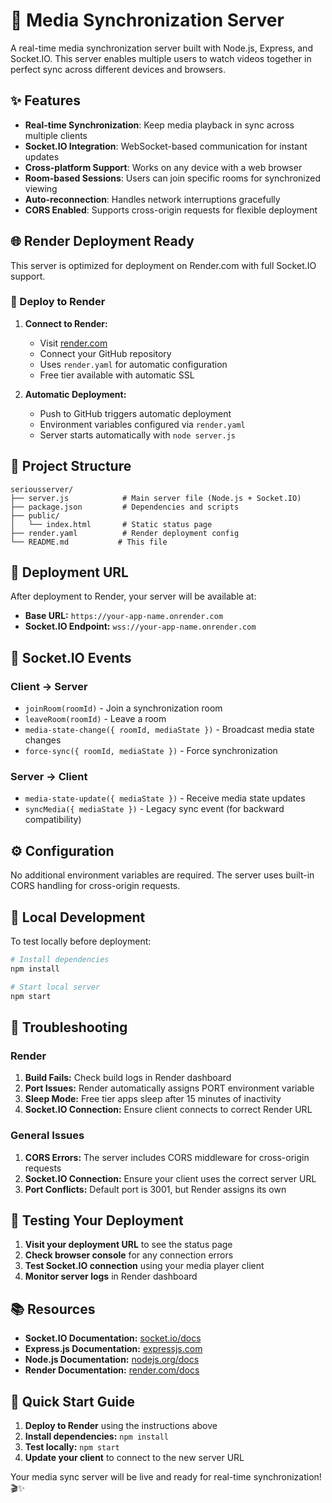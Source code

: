 # 🚀 Media Synchronization Server

A real-time media synchronization server built with Node.js, Express, and Socket.IO. This server enables multiple users to watch videos together in perfect sync across different devices and browsers.

## ✨ Features

- **Real-time Synchronization**: Keep media playback in sync across multiple clients
- **Socket.IO Integration**: WebSocket-based communication for instant updates
- **Cross-platform Support**: Works on any device with a web browser
- **Room-based Sessions**: Users can join specific rooms for synchronized viewing
- **Auto-reconnection**: Handles network interruptions gracefully
- **CORS Enabled**: Supports cross-origin requests for flexible deployment

## 🌐 Render Deployment Ready

This server is optimized for deployment on Render.com with full Socket.IO support.

### 🎨 Deploy to Render

1. **Connect to Render:**
   - Visit [render.com](https://render.com)
   - Connect your GitHub repository
   - Uses `render.yaml` for automatic configuration
   - Free tier available with automatic SSL

2. **Automatic Deployment:**
   - Push to GitHub triggers automatic deployment
   - Environment variables configured via `render.yaml`
   - Server starts automatically with `node server.js`

## 📁 Project Structure

```
seriousserver/
├── server.js            # Main server file (Node.js + Socket.IO)
├── package.json         # Dependencies and scripts
├── public/
│   └── index.html       # Static status page
├── render.yaml          # Render deployment config
└── README.md           # This file
```

## 🔗 Deployment URL

After deployment to Render, your server will be available at:
- **Base URL:** `https://your-app-name.onrender.com`
- **Socket.IO Endpoint:** `wss://your-app-name.onrender.com`

## 🔌 Socket.IO Events

### Client → Server
- `joinRoom(roomId)` - Join a synchronization room
- `leaveRoom(roomId)` - Leave a room
- `media-state-change({ roomId, mediaState })` - Broadcast media state changes
- `force-sync({ roomId, mediaState })` - Force synchronization

### Server → Client
- `media-state-update({ mediaState })` - Receive media state updates
- `syncMedia({ mediaState })` - Legacy sync event (for backward compatibility)

## ⚙️ Configuration

No additional environment variables are required. The server uses built-in CORS handling for cross-origin requests.

## 🧪 Local Development

To test locally before deployment:

```bash
# Install dependencies
npm install

# Start local server
npm start
```

## 🐛 Troubleshooting

### Render
1. **Build Fails:** Check build logs in Render dashboard
2. **Port Issues:** Render automatically assigns PORT environment variable
3. **Sleep Mode:** Free tier apps sleep after 15 minutes of inactivity
4. **Socket.IO Connection:** Ensure client connects to correct Render URL

### General Issues
1. **CORS Errors:** The server includes CORS middleware for cross-origin requests
2. **Socket.IO Connection:** Ensure your client uses the correct server URL
3. **Port Conflicts:** Default port is 3001, but Render assigns its own

## 🧪 Testing Your Deployment

1. **Visit your deployment URL** to see the status page
2. **Check browser console** for any connection errors
3. **Test Socket.IO connection** using your media player client
4. **Monitor server logs** in Render dashboard

## 📚 Resources

- **Socket.IO Documentation:** [socket.io/docs](https://socket.io/docs/)
- **Express.js Documentation:** [expressjs.com](https://expressjs.com/)
- **Node.js Documentation:** [nodejs.org/docs](https://nodejs.org/docs/)
- **Render Documentation:** [render.com/docs](https://render.com/docs)

## 🚀 Quick Start Guide

1. **Deploy to Render** using the instructions above
2. **Install dependencies:** `npm install`
3. **Test locally:** `npm start`
4. **Update your client** to connect to the new server URL

Your media sync server will be live and ready for real-time synchronization! 🎬✨